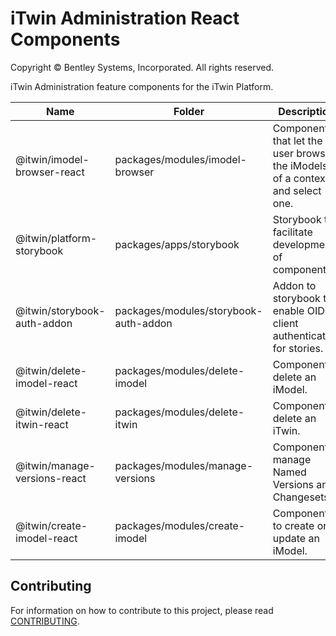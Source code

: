 # iTwin Administration React Components

Copyright © Bentley Systems, Incorporated. All rights reserved.

iTwin Administration feature components for the iTwin Platform.

| Name                         | Folder                                | Description                                                                  |
| ---------------------------- | ------------------------------------- | ---------------------------------------------------------------------------- |
| @itwin/imodel-browser-react  | packages/modules/imodel-browser       | Components that let the user browse the iModels of a context and select one. |
| @itwin/platform-storybook    | packages/apps/storybook               | Storybook to facilitate development of components.                           |
| @itwin/storybook-auth-addon  | packages/modules/storybook-auth-addon | Addon to storybook to enable OIDC client authentication for stories.         |
| @itwin/delete-imodel-react   | packages/modules/delete-imodel        | Component to delete an iModel.                                               |
| @itwin/delete-itwin-react    | packages/modules/delete-itwin         | Component to delete an iTwin.                                                |
| @itwin/manage-versions-react | packages/modules/manage-versions      | Component to manage Named Versions and Changesets.                           |
| @itwin/create-imodel-react   | packages/modules/create-imodel        | Components to create or update an iModel.                                    |

## Contributing

For information on how to contribute to this project, please read [CONTRIBUTING](CONTRIBUTING.MD).
